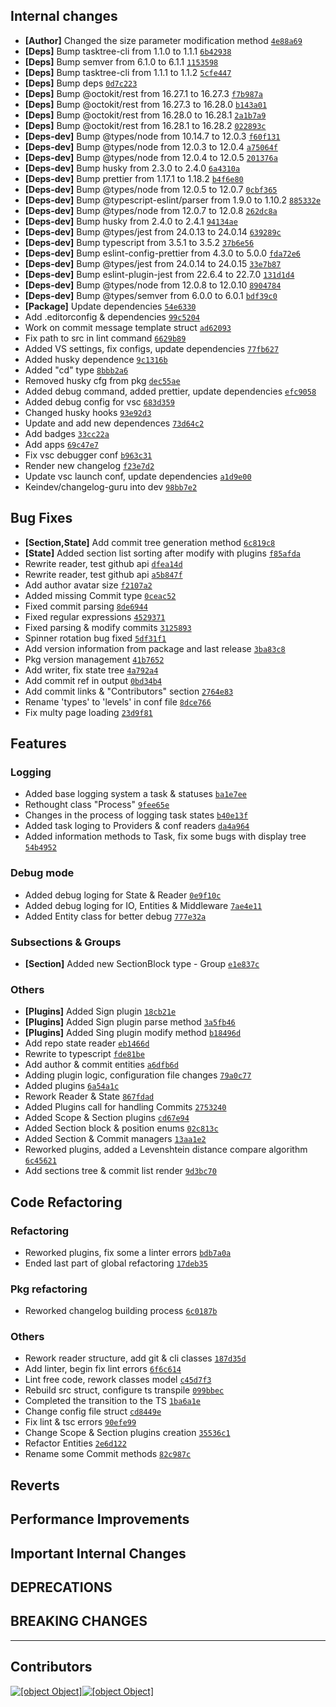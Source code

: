 ## Internal сhanges
- **[Author]** Сhanged the size parameter modification method  [``` 4e88a69 ```](https://github.com/keindev/changelog-guru/commit/4e88a6906d363e24d8a4ccec6211906bf5825658)
- **[Deps]** Bump tasktree-cli from 1.1.0 to 1.1.1  [``` 6b42938 ```](https://github.com/keindev/changelog-guru/commit/6b429381d2424c23f062aef17acab7b2dc179d90)
- **[Deps]** Bump semver from 6.1.0 to 6.1.1  [``` 1153598 ```](https://github.com/keindev/changelog-guru/commit/1153598f0ad213fe00651ed5f4313b76d8eb2eba)
- **[Deps]** Bump tasktree-cli from 1.1.1 to 1.1.2  [``` 5cfe447 ```](https://github.com/keindev/changelog-guru/commit/5cfe447b856d9355ff104d3d0cd8c33f55a3454a)
- **[Deps]** Bump deps  [``` 0d7c223 ```](https://github.com/keindev/changelog-guru/commit/0d7c223d1e3ab91c092143c93e822c7eb44c770c)
- **[Deps]** Bump @octokit/rest from 16.27.1 to 16.27.3  [``` f7b987a ```](https://github.com/keindev/changelog-guru/commit/f7b987a41fa4e7c668e237c977b40b291ade5edf)
- **[Deps]** Bump @octokit/rest from 16.27.3 to 16.28.0  [``` b143a01 ```](https://github.com/keindev/changelog-guru/commit/b143a015ede29711edf68a57a097d762482aa15a)
- **[Deps]** Bump @octokit/rest from 16.28.0 to 16.28.1  [``` 2a1b7a9 ```](https://github.com/keindev/changelog-guru/commit/2a1b7a96ee119b2118bbdbf36edd10ba99e0f80a)
- **[Deps]** Bump @octokit/rest from 16.28.1 to 16.28.2  [``` 022893c ```](https://github.com/keindev/changelog-guru/commit/022893c988b7a1fc726b0744c94f1972d91b12dd)
- **[Deps-dev]** Bump @types/node from 10.14.7 to 12.0.3  [``` f60f131 ```](https://github.com/keindev/changelog-guru/commit/f60f131a1327306170faf7d1fe334cd61743b113)
- **[Deps-dev]** Bump @types/node from 12.0.3 to 12.0.4  [``` a75064f ```](https://github.com/keindev/changelog-guru/commit/a75064f189e1894beb541c76a1c5b12671d6806e)
- **[Deps-dev]** Bump @types/node from 12.0.4 to 12.0.5  [``` 201376a ```](https://github.com/keindev/changelog-guru/commit/201376a81c9967bd3cac7bf75fc999d4aac4fea2)
- **[Deps-dev]** Bump husky from 2.3.0 to 2.4.0  [``` 6a4310a ```](https://github.com/keindev/changelog-guru/commit/6a4310aab71216ed52abd87cdc95fc131db23cf8)
- **[Deps-dev]** Bump prettier from 1.17.1 to 1.18.2  [``` b4f6e80 ```](https://github.com/keindev/changelog-guru/commit/b4f6e803838955d183048a4b3aaac3ccc7c94331)
- **[Deps-dev]** Bump @types/node from 12.0.5 to 12.0.7  [``` 0cbf365 ```](https://github.com/keindev/changelog-guru/commit/0cbf36540792011b2e27d1f027375fa226644f43)
- **[Deps-dev]** Bump @typescript-eslint/parser from 1.9.0 to 1.10.2  [``` 885332e ```](https://github.com/keindev/changelog-guru/commit/885332ef36de52394efc991f89c1115c6b02127b)
- **[Deps-dev]** Bump @types/node from 12.0.7 to 12.0.8  [``` 262dc8a ```](https://github.com/keindev/changelog-guru/commit/262dc8a228a84e4ade8c5a970c8a64142d44fc92)
- **[Deps-dev]** Bump husky from 2.4.0 to 2.4.1  [``` 94134ae ```](https://github.com/keindev/changelog-guru/commit/94134ae1efd49ccfd912fd69a5b3f430ebdd2eb1)
- **[Deps-dev]** Bump @types/jest from 24.0.13 to 24.0.14  [``` 639289c ```](https://github.com/keindev/changelog-guru/commit/639289c0dba00377cbcae5ed9c0783e7e8c43113)
- **[Deps-dev]** Bump typescript from 3.5.1 to 3.5.2  [``` 37b6e56 ```](https://github.com/keindev/changelog-guru/commit/37b6e56a9767cb454ba173f2b4fc780dc54773d1)
- **[Deps-dev]** Bump eslint-config-prettier from 4.3.0 to 5.0.0  [``` fda72e6 ```](https://github.com/keindev/changelog-guru/commit/fda72e61e8bc096173d28cfe467bf04f2f263756)
- **[Deps-dev]** Bump @types/jest from 24.0.14 to 24.0.15  [``` 33e7b87 ```](https://github.com/keindev/changelog-guru/commit/33e7b87a7a64ca2ab957744d5a3d7e83afb49fc3)
- **[Deps-dev]** Bump eslint-plugin-jest from 22.6.4 to 22.7.0  [``` 131d1d4 ```](https://github.com/keindev/changelog-guru/commit/131d1d42d6dfef92350bd506003ae808e9bbfd22)
- **[Deps-dev]** Bump @types/node from 12.0.8 to 12.0.10  [``` 8904784 ```](https://github.com/keindev/changelog-guru/commit/89047848e0999c8d1e99165fc2540c4e09f22873)
- **[Deps-dev]** Bump @types/semver from 6.0.0 to 6.0.1  [``` bdf39c0 ```](https://github.com/keindev/changelog-guru/commit/bdf39c0abfe4a05732d58e7d13d1896b2e945795)
- **[Package]** Update dependencies  [``` 54e6330 ```](https://github.com/keindev/changelog-guru/commit/54e63302f890edb007dd3a5911d6ae08ad62134f)
- Add .editorconfig & dependencies  [``` 99c5204 ```](https://github.com/keindev/changelog-guru/commit/99c5204c7f1816a0aac980ff56aa2c0573cb437a)
- Work on commit message template struct  [``` ad62093 ```](https://github.com/keindev/changelog-guru/commit/ad62093ee283cbf772724be6779935951a57bb17)
- Fix path to src in lint command  [``` 6629b89 ```](https://github.com/keindev/changelog-guru/commit/6629b89b82ce9262929938e8548fd884c2af13d3)
- Added VS settings, fix configs, update dependencies  [``` 77fb627 ```](https://github.com/keindev/changelog-guru/commit/77fb62753b6e7f634805215b7253c39b8947fc48)
- Added husky dependence  [``` 9c1316b ```](https://github.com/keindev/changelog-guru/commit/9c1316bc9ea7f8cc0e8234ca6b2e713015b71b98)
- Added "cd" type  [``` 8bbb2a6 ```](https://github.com/keindev/changelog-guru/commit/8bbb2a612fe2a8f52beb374c16a2d8972bc77893)
- Removed husky cfg from pkg  [``` dec55ae ```](https://github.com/keindev/changelog-guru/commit/dec55ae96d4020ddae99d521bcd7f86fbfc39ad7)
- Added debug command, added prettier, update dependencies  [``` efc9058 ```](https://github.com/keindev/changelog-guru/commit/efc9058577e69eea9bc701c6b09931f8a22dd2d6)
- Added debug config for vsc  [``` 683d359 ```](https://github.com/keindev/changelog-guru/commit/683d359880688c43de98a706f272107187df3023)
- Changed husky hooks  [``` 93e92d3 ```](https://github.com/keindev/changelog-guru/commit/93e92d38234536a06423894a761e243915f05d6a)
- Update and add new dependences  [``` 73d64c2 ```](https://github.com/keindev/changelog-guru/commit/73d64c2ec7e4c07424a5d758e8e765d803290491)
- Add badges  [``` 33cc22a ```](https://github.com/keindev/changelog-guru/commit/33cc22a2dd970cabd6ca66b17d9a7ed542f16d76)
- Add apps  [``` 69c47e7 ```](https://github.com/keindev/changelog-guru/commit/69c47e747cb94aa7120ac7242f743f1d115f42a0)
- Fix vsc debugger conf  [``` b963c31 ```](https://github.com/keindev/changelog-guru/commit/b963c317dc63fad0d62b2031cd0907b063ad1ce1)
- Render new changelog  [``` f23e7d2 ```](https://github.com/keindev/changelog-guru/commit/f23e7d23865c348bfa5da26685c7e168971f6c32)
- Update vsc launch conf, update dependencies  [``` a1d9e00 ```](https://github.com/keindev/changelog-guru/commit/a1d9e00f0fb06d15775534bd56047d860aa7db72)
- Keindev/changelog-guru into dev  [``` 98bb7e2 ```](https://github.com/keindev/changelog-guru/commit/98bb7e2ff54ed0c713afe5bea358313d5dad8a59)
## Bug Fixes
- **[Section,State]** Add commit tree generation method  [``` 6c819c8 ```](https://github.com/keindev/changelog-guru/commit/6c819c80096fd1276185ad5d5180ada3965500e9)
- **[State]** Added section list sorting after modify with plugins  [``` f85afda ```](https://github.com/keindev/changelog-guru/commit/f85afda8443a3a593dbc3220da8a78ea007a209c)
- Rewrite reader, test github api  [``` dfea14d ```](https://github.com/keindev/changelog-guru/commit/dfea14d54f3a44d29bf943ea9a138538a5d7f2ae)
- Rewrite reader, test github api  [``` a5b847f ```](https://github.com/keindev/changelog-guru/commit/a5b847fc992182e3377a49d7777f2d22eb3f05ef)
- Add author avatar size  [``` f2107a2 ```](https://github.com/keindev/changelog-guru/commit/f2107a21143370f69a1edd965e2354d040456512)
- Added missing Commit type  [``` 0ceac52 ```](https://github.com/keindev/changelog-guru/commit/0ceac527bef36747930de4e91df52acd46017cdd)
- Fixed commit parsing  [``` 8de6944 ```](https://github.com/keindev/changelog-guru/commit/8de6944e8ac88bc96b8a3e83117ac506f36e7736)
- Fixed regular expressions  [``` 4529371 ```](https://github.com/keindev/changelog-guru/commit/452937153e7cd3582002c1538af00bfd23e37eed)
- Fixed parsing & modify commits  [``` 3125893 ```](https://github.com/keindev/changelog-guru/commit/3125893812639b832e1933bec6eb616e7de62f54)
- Spinner rotation bug fixed  [``` 5df31f1 ```](https://github.com/keindev/changelog-guru/commit/5df31f15da9d59bd71ea67d89ad7b628786589e9)
- Add version information from package and last release  [``` 3ba83c8 ```](https://github.com/keindev/changelog-guru/commit/3ba83c818ecd0566f077b969a05c3de2279803dc)
- Pkg version management  [``` 41b7652 ```](https://github.com/keindev/changelog-guru/commit/41b7652a3fcab0d0e812e91745897e82300b2495)
- Add writer, fix state tree  [``` 4a792a4 ```](https://github.com/keindev/changelog-guru/commit/4a792a4e0b487611611962cd60861b794d5e0562)
- Add commit ref in output  [``` 0bd34b4 ```](https://github.com/keindev/changelog-guru/commit/0bd34b47bfe986e95f2f04abc3702773fcf9558c)
- Add commit links & "Contributors" section  [``` 2764e83 ```](https://github.com/keindev/changelog-guru/commit/2764e83b47d9c0ed0a3ca7848476bda28e5f17c9)
- Rename 'types' to 'levels' in conf file  [``` 8dce766 ```](https://github.com/keindev/changelog-guru/commit/8dce7666f5bb5a0a9d2cb6b13721bd1bee912bdc)
- Fix multy page loading  [``` 23d9f81 ```](https://github.com/keindev/changelog-guru/commit/23d9f8133d53716e09b0882069c0c0f0347b0eac)
## Features
### Logging
- Added base logging system a task & statuses  [``` ba1e7ee ```](https://github.com/keindev/changelog-guru/commit/ba1e7eeb4ac0c12044cbbe4ba17337add9f4bef1)
- Rethought class "Process"  [``` 9fee65e ```](https://github.com/keindev/changelog-guru/commit/9fee65edb1367e2d7a0ef914612f08bfd92b409b)
- Changes in the process of logging task states  [``` b40e13f ```](https://github.com/keindev/changelog-guru/commit/b40e13f2cde4fb283ecad8ab4e960fd0581dfca7)
- Added task loging to Providers & conf readers  [``` da4a964 ```](https://github.com/keindev/changelog-guru/commit/da4a9648e347355c44bb624dc4ffd3329309b302)
- Added information methods to Task, fix some bugs with display tree  [``` 54b4952 ```](https://github.com/keindev/changelog-guru/commit/54b49526b1ac69bbf8c3b42cad840c01f6743ea9)
### Debug mode
- Added debug loging for State & Reader  [``` 0e9f10c ```](https://github.com/keindev/changelog-guru/commit/0e9f10c025b094fc2ca84c5c4f2adda7921f511e)
- Added debug loging for IO, Entities & Middleware  [``` 7ae4e11 ```](https://github.com/keindev/changelog-guru/commit/7ae4e11d0956f95282e65c93daf829db78ed35c0)
- Added Entity class for better debug  [``` 777e32a ```](https://github.com/keindev/changelog-guru/commit/777e32a9082549e46c7bb6390af7bc2ca6949c4b)
### Subsections & Groups
- **[Section]** Added new SectionBlock type - Group  [``` e1e837c ```](https://github.com/keindev/changelog-guru/commit/e1e837ccf41fd543af77bf2595bca97adfecb0d7)
### Others
- **[Plugins]** Added Sign plugin  [``` 18cb21e ```](https://github.com/keindev/changelog-guru/commit/18cb21e45693d68e6cc499aac72882d91161fac2)
- **[Plugins]** Added Sign plugin parse method  [``` 3a5fb46 ```](https://github.com/keindev/changelog-guru/commit/3a5fb46755f9f12dd38142187f88eac7d3b81a99)
- **[Plugins]** Added Sing plugin modify method  [``` b18496d ```](https://github.com/keindev/changelog-guru/commit/b18496da836d33acb38e148032716e5abe374036)
- Add repo state reader  [``` eb1466d ```](https://github.com/keindev/changelog-guru/commit/eb1466da10729a4753fd936a9948551f76bd6e8a)
- Rewrite to typescript  [``` fde81be ```](https://github.com/keindev/changelog-guru/commit/fde81bef20850e326cdc4651015f7473a136b623)
- Add author & commit entities  [``` a6dfb6d ```](https://github.com/keindev/changelog-guru/commit/a6dfb6d6660ef32662a429fb470b34adbe1840d4)
- Adding plugin logic, configuration file changes  [``` 79a0c77 ```](https://github.com/keindev/changelog-guru/commit/79a0c77d6d8a04af0018288d68bfda06ab5da82c)
- Added plugins  [``` 6a54a1c ```](https://github.com/keindev/changelog-guru/commit/6a54a1cc5268f6ff14c6ecb2de66baa19c5d430a)
- Rework Reader & State  [``` 867fdad ```](https://github.com/keindev/changelog-guru/commit/867fdad66ab75b656a350e9a507410312a251ace)
- Added Plugins  call for handling Сommits  [``` 2753240 ```](https://github.com/keindev/changelog-guru/commit/27532404adba5d198f700e63054a1abe0b8120a9)
- Added Scope & Section plugins  [``` cd67e94 ```](https://github.com/keindev/changelog-guru/commit/cd67e94d5a6d4222631dab60540099f1497683e3)
- Added Section block & position enums  [``` 02c813c ```](https://github.com/keindev/changelog-guru/commit/02c813ce9e60859714358df21e9d1cd39ea18372)
- Added Section & Commit managers  [``` 13aa1e2 ```](https://github.com/keindev/changelog-guru/commit/13aa1e2053a0fa3de4b29c6f3a74b8557d1a98f4)
- Reworked plugins, added a Levenshtein distance compare algorithm  [``` 6c45621 ```](https://github.com/keindev/changelog-guru/commit/6c456218d0a6ccd698e56e3cb1f024e56db57844)
- Add sections tree & commit list render  [``` 9d3bc70 ```](https://github.com/keindev/changelog-guru/commit/9d3bc7004cb591eb3c5db11b5d4c3fec5540b2cb)
## Code Refactoring
### Refactoring
- Reworked plugins, fix some a linter errors  [``` bdb7a0a ```](https://github.com/keindev/changelog-guru/commit/bdb7a0a9cbc57c5aee3ad3b7785f4bb1be5e2c93)
- Ended last part of global refactoring  [``` 17deb35 ```](https://github.com/keindev/changelog-guru/commit/17deb35c2e0f7b5388e97b2fb993debeb73cf72d)
### Pkg refactoring
- Reworked changelog building process  [``` 6c0187b ```](https://github.com/keindev/changelog-guru/commit/6c0187bca88a0d0b68767c7ceb894c7b8e105c94)
### Others
- Rework reader structure, add git & cli classes  [``` 187d35d ```](https://github.com/keindev/changelog-guru/commit/187d35dc1436afaa290a4a7cda4926e6eebd0c26)
- Add linter, begin fix lint errors  [``` 6f6c614 ```](https://github.com/keindev/changelog-guru/commit/6f6c614cc5b0d700d8725a6ceeb2b4519be8b6a4)
- Lint free code, rework classes model  [``` c45d7f3 ```](https://github.com/keindev/changelog-guru/commit/c45d7f3aed91bb54886f21c57cf22296418c072d)
- Rebuild src struct, configure ts transpile  [``` 099bbec ```](https://github.com/keindev/changelog-guru/commit/099bbec3d0240870db4cfabb006a958c032e2d61)
- Completed the transition to the TS  [``` 1ba6a1e ```](https://github.com/keindev/changelog-guru/commit/1ba6a1e9ffb7ac6d4824005213b85f6f9e6bf5ab)
- Change config file struct  [``` cd8449e ```](https://github.com/keindev/changelog-guru/commit/cd8449e71e896be695c7bb8497b068d693a56db0)
- Fix lint & tsc errors  [``` 90efe99 ```](https://github.com/keindev/changelog-guru/commit/90efe997e7b8669d3e9a4e7239d3d9e7e61058b9)
- Change Scope & Section plugins creation  [``` 35536c1 ```](https://github.com/keindev/changelog-guru/commit/35536c131a08bfef67aa07244cde76183ff70240)
- Refactor Entities  [``` 2e6d122 ```](https://github.com/keindev/changelog-guru/commit/2e6d12275c2141337aab1c1af7a5b73b45b48ef0)
- Rename some Commit methods  [``` 82c987c ```](https://github.com/keindev/changelog-guru/commit/82c987c22e938c21a7e8b42b7a4c5ad40b7a5d4a)
## Reverts
## Performance Improvements
## Important Internal Changes
## DEPRECATIONS
## BREAKING CHANGES
---
## Contributors
[![[object Object]](https://avatars3.githubusercontent.com/u/4527292?v=4&size=40)](https://github.com/keindev)[![[object Object]](https://avatars3.githubusercontent.com/in/2141?v=4&size=40)](https://github.com/apps/dependabot-preview)